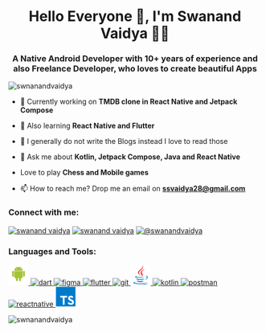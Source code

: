 <h1 align="center">Hello Everyone 👋, I'm Swanand Vaidya 🥷🏻</h1>
<h3 align="center">A Native Android Developer with 10+ years of experience and also Freelance Developer, who loves to create beautiful Apps</h3>

<p align="left"> <img src="https://komarev.com/ghpvc/?username=swnanandvaidya&label=Profile%20views&color=0e75b6&style=flat" alt="swnanandvaidya" /> </p>

- 🔭 Currently working on **TMDB clone in React Native and Jetpack Compose**

- 🌱 Also learning **React Native and Flutter** 

- 📝 I generally do not write the Blogs instead I love to read those

- 💬 Ask me about **Kotlin, Jetpack Compose, Java and React Native**

- Love to play **Chess and Mobile games**

- 📫 How to reach me? Drop me an email on **ssvaidya28@gmail.com**



<h3 align="left">Connect with me:</h3>
<p align="left">
<a href="https://linkedin.com/in/swanand vaidya" target="blank"><img align="center" src="https://img.shields.io/badge/LinkedIn-0077B5?style=for-the-badge&logo=linkedin&logoColor=white" alt="swanand vaidya" height="32" /></a>
<a href="https://instagram.com/swanand vaidya" target="blank"><img align="center" src="https://img.shields.io/static/v1?message=Instagram&logo=instagram&label=&color=E4405F&logoColor=white&labelColor=&style=for-the-badge" alt="swanand vaidya" height="32"  /></a>
<a href="https://medium.com/@swanandvaidya" target="blank"><img align="center" src="https://img.shields.io/badge/Medium-12100E?style=for-the-badge&logo=medium&logoColor=white" alt="@swanandvaidya" height="32" /></a>
</p>

<h3 align="left">Languages and Tools:</h3>
<p align="left"> <a href="https://developer.android.com" target="_blank" rel="noreferrer"> <img src="https://raw.githubusercontent.com/devicons/devicon/master/icons/android/android-original-wordmark.svg" alt="android" width="40" height="40"/> </a> <a href="https://dart.dev" target="_blank" rel="noreferrer"> <img src="https://www.vectorlogo.zone/logos/dartlang/dartlang-icon.svg" alt="dart" width="40" height="40"/> </a> <a href="https://www.figma.com/" target="_blank" rel="noreferrer"> <img src="https://www.vectorlogo.zone/logos/figma/figma-icon.svg" alt="figma" width="40" height="40"/> </a> <a href="https://flutter.dev" target="_blank" rel="noreferrer"> <img src="https://www.vectorlogo.zone/logos/flutterio/flutterio-icon.svg" alt="flutter" width="40" height="40"/> </a> <a href="https://git-scm.com/" target="_blank" rel="noreferrer"> <img src="https://www.vectorlogo.zone/logos/git-scm/git-scm-icon.svg" alt="git" width="40" height="40"/> </a> <a href="https://www.java.com" target="_blank" rel="noreferrer"> <img src="https://raw.githubusercontent.com/devicons/devicon/master/icons/java/java-original.svg" alt="java" width="40" height="40"/> </a> <a href="https://kotlinlang.org" target="_blank" rel="noreferrer"> <img src="https://www.vectorlogo.zone/logos/kotlinlang/kotlinlang-icon.svg" alt="kotlin" width="40" height="40"/> </a> <a href="https://postman.com" target="_blank" rel="noreferrer"> <img src="https://www.vectorlogo.zone/logos/getpostman/getpostman-icon.svg" alt="postman" width="40" height="40"/> </a> <a href="https://reactnative.dev/" target="_blank" rel="noreferrer"> <img src="https://reactnative.dev/img/header_logo.svg" alt="reactnative" width="40" height="40"/> </a> <a href="https://www.typescriptlang.org/" target="_blank" rel="noreferrer"> <img src="https://raw.githubusercontent.com/devicons/devicon/master/icons/typescript/typescript-original.svg" alt="typescript" width="40" height="40"/> </a></p>

<p><img align="left" src="https://github-readme-stats.vercel.app/api/top-langs?username=swanandvaidya&show_icons=true&locale=en&layout=compact" alt="swnanandvaidya" /></p>


